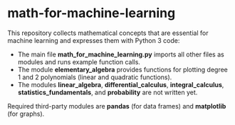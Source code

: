 # math-for-machine-learning

This repository collects mathematical concepts that are essential for machine learning and expresses them with Python 3 code:
- The main file **math_for_machine_learning.py** imports all other files as modules and runs example function calls.
- The module **elementary_algebra** provides functions for plotting degree 1 and 2 polynomials (linear and quadratic functions).
- The modules **linear_algebra**, **differential_calculus**, **integral_calculus**, **statistics_fundamentals**, and **probability** are not written yet.

Required third-party modules are **pandas** (for data frames) and **matplotlib** (for graphs).
